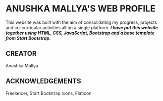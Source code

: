 # ANUSHKA MALLYA'S WEB PROFILE

This website was built with the aim of consolidating my progress, projects and co-curricular activities all on a single platform.
***I have put this website together using HTML, CSS, JavaScript, Bootstrap and a base template from Start Bootstrap.***

## CREATOR
Anushka Mallya

## ACKNOWLEDGEMENTS
Freelancer, Start Bootstrap
Icons, Flaticon

